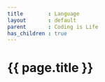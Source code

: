 ```yaml
---
title        : Language
layout       : default
parent       : Coding is Life
has_children : true
---
```


# {{ page.title }}

